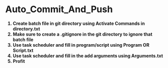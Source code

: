 # Auto_Commit_And_Push
<b>
<ol>
	<li>Create batch file in git directory using Activate Commands in directory.txt</li>
	<li>Make sure to create a .gitignore in the git directory to ignore that batch file</li>
	<li>Use task scheduler and fill in program/script using Program OR Script.txt</li>
	<li>Use task scheduler and fill in the add arguments using Arguments.txt</li>
	<li>Profit</li>
</ol>
</b>